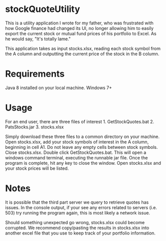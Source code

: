 # stockQuoteUtility

This is a utility application I wrote for my father, who was frustrated with how Google finance had changed its UI, no longer allowing him to easily export the current stock or mutual fund prices of his portfolio to Excel. As he would say, "It's totally lame."

This application takes as input stocks.xlsx, reading each stock symbol from the A column and outputting the current price of the stock in the B column.

# Requirements

Java 8 installed on your local machine.
Windows 7+

# Usage

For an end user, there are three files of interest
    1. GetStockQuotes.bat
    2. PatsStocks.jar
    3. stocks.xlsx
    
Simply download these three files to a common directory on your machine. Open stocks.xlsx, add your stock symbols of interest in the A column, beginning in cell A1. Do not leave any empty cells between stock symbols. Close stocks.xlsx. Double click GetStockQuotes.bat. This will open a windows command terminal, executing the runnable jar file. Once the program is complete, hit any key to close the window. Open stocks.xlsx and your stock prices will be listed.

# Notes

It is possible that the third part server we query to retrieve quotes has issues. In the console output, if your see any errors related to servers (i.e. 503) try running the program again, this is most likely a network issue.

Should something unexpected go wrong, stocks.xlsx could become corrupted. We recommend copy/pasting the results in stocks.xlsx into another excel file that you use to keep track of your portfolio information.
